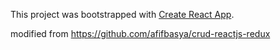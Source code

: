 This project was bootstrapped with [Create React App](https://github.com/facebook/create-react-app).

modified from https://github.com/afifbasya/crud-reactjs-redux
